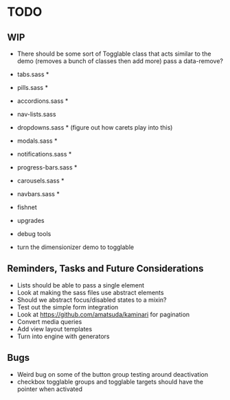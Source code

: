
# TODO

## WIP
- There should be some sort of Togglable class that acts similar to the
  demo (removes a bunch of classes then add more) pass a data-remove?

- tabs.sass *
- pills.sass *
- accordions.sass *
- nav-lists.sass
- dropdowns.sass * (figure out how carets play into this)
- modals.sass *
- notifications.sass *
- progress-bars.sass *
- carousels.sass *
- navbars.sass *
- fishnet
- upgrades
- debug tools
- turn the dimensionizer demo to togglable

## Reminders, Tasks and Future Considerations
- Lists should be able to pass a single element
- Look at making the sass files use abstract elements
- Should we abstract focus/disabled states to a mixin?
- Test out the simple form integration
- Look at https://github.com/amatsuda/kaminari for pagination
- Convert media queries
- Add view layout templates
- Turn into engine with generators

## Bugs
- Weird bug on some of the button group testing around deactivation
- checkbox togglable groups and togglable targets should have the
  pointer when activated

